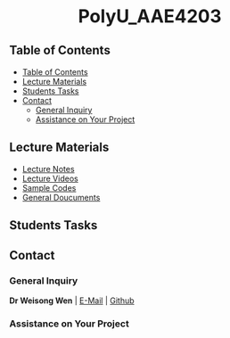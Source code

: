 <font  size=6><b><center>PolyU_AAE4203</center></b></font>


## Table of Contents
- [Table of Contents](#table-of-contents)
- [Lecture Materials](#lecture-materials)
- [Students Tasks](#students-tasks)
- [Contact](#contact)
  - [General Inquiry](#general-inquiry)
  - [Assistance on Your Project](#assistance-on-your-project)

## Lecture Materials
- [Lecture Notes](PolyU_AAE4203/Lecture_Notes)
- [Lecture Videos](PolyU_AAE4203/Lecture_Videos)
- [Sample Codes](PolyU_AAE4203/Sample_Codes)
- [General Doucuments](PolyU_AAE4203/General_Doucuments)
  
## Students Tasks

## Contact
### General Inquiry
**Dr Weisong Wen** | [E-Mail](welson.wen@polyu.edu.hk) | [Github](https://github.com/weisongwen)

### Assistance on Your Project
